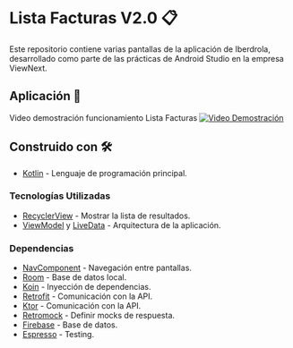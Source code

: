 # Lista Facturas V2.0 📋

Este repositorio contiene varias pantallas de la aplicación de Iberdrola, desarrollado como parte de las prácticas de Android Studio en la empresa ViewNext.

## Aplicación 📲
Video demostración funcionamiento Lista Facturas
[![Video Demostración](https://i.imgur.com/j6z0wBg.png)](https://youtu.be/RuNGGwtwOyg)

## Construido con 🛠️

* [Kotlin](https://developer.android.com/kotlin/learn?hl=es-419) - Lenguaje de programación principal.

### Tecnologías Utilizadas

* [RecyclerView](https://developer.android.com/guide/topics/ui/layout/recyclerview?hl=es-419) - Mostrar la lista de resultados.
* [ViewModel](https://developer.android.com/topic/libraries/architecture/viewmodel?hl=es-419) y [LiveData](https://developer.android.com/topic/libraries/architecture/livedata?hl=es-419) - Arquitectura de la aplicación.

### Dependencias

* [NavComponent](https://developer.android.com/guide/navigation/get-started?hl=es-419) - Navegación entre pantallas.
* [Room](https://developer.android.com/training/data-storage/room?hl=es-419) - Base de datos local.
* [Koin](https://insert-koin.io/) - Inyección de dependencias.
* [Retrofit](https://square.github.io/retrofit/) - Comunicación con la API.
* [Ktor](https://ktor.io/) - Comunicación con la API.
* [Retromock](https://github.com/infinum/Retromock) - Definir mocks de respuesta.
* [Firebase](https://firebase.google.com/docs/android/setup?hl=es) - Base de datos.
* [Espresso](https://developer.android.com/training/testing/espresso?hl=es-419) - Testing.
